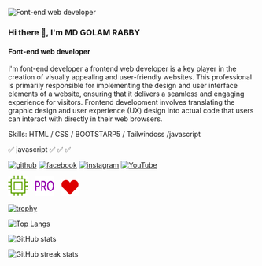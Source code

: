 ![Font-end web developer](https://scontent.fdac20-1.fna.fbcdn.net/v/t39.30808-6/414150255_903623037933744_8316272855504999395_n.png?stp=dst-png_s960x960&_nc_cat=100&ccb=1-7&_nc_sid=783fdb&_nc_ohc=5ASB7Pmp444AX_KYuGK&_nc_ht=scontent.fdac20-1.fna&oh=00_AfCrhdi14Ctu-RKKEKyOgyxrgVfgXb_FL07Rd6NawOV-HA&oe=6591A404)

### Hi there 👋, I'm MD GOLAM RABBY
#### Font-end web developer

I'm font-end developer a frontend web developer is a key player in the creation of visually appealing and user-friendly websites. This professional is primarily responsible for implementing the design and user interface elements of a website, ensuring that it delivers a seamless and engaging experience for visitors. Frontend development involves translating the graphic design and user experience (UX) design into actual code that users can interact with directly in their web browsers.

Skills: HTML / CSS / BOOTSTARP5 / Tailwindcss /javascript

✅ javascript 
✅
✅
✅


[<img src='https://cdn.jsdelivr.net/npm/simple-icons@3.0.1/icons/github.svg' alt='github' height='40'>](https://github.com/mdgolamrabby2)  [<img src='https://cdn.jsdelivr.net/npm/simple-icons@3.0.1/icons/facebook.svg' alt='facebook' height='40'>](https://www.facebook.com/profile.php?id=100048581693279)  [<img src='https://cdn.jsdelivr.net/npm/simple-icons@3.0.1/icons/instagram.svg' alt='instagram' height='40'>](https://www.instagram.com/golam_rabby56/)  [<img src='https://cdn.jsdelivr.net/npm/simple-icons@3.0.1/icons/youtube.svg' alt='YouTube' height='40'>](https://www.youtube.com/channel/https://www.youtube.com/@CodingForYou12)  

<a href='https://docs.github.com/en/developers'><img src='https://raw.githubusercontent.com/acervenky/animated-github-badges/master/assets/devbadge.gif' width='40' height='40'></a> <a href='https://github.com/pricing'><img src='https://raw.githubusercontent.com/acervenky/animated-github-badges/master/assets/pro.gif' width='40' height='40'></a> <a href='https://docs.github.com/en/github/supporting-the-open-source-community-with-github-sponsors'><img src='https://raw.githubusercontent.com/acervenky/animated-github-badges/master/assets/sponsorbadge.gif' width='35' height='35'></a> 

[![trophy](https://github-profile-trophy.vercel.app/?username=mdgolamrabby2)](https://github.com/ryo-ma/github-profile-trophy)

[![Top Langs](https://github-readme-stats.vercel.app/api/top-langs/?username=mdgolamrabby2)](https://github.com/anuraghazra/github-readme-stats)

![GitHub stats](https://github-readme-stats.vercel.app/api?username=mdgolamrabby2&show_icons=true)  

![GitHub streak stats](https://streak-stats.demolab.com/?user=mdgolamrabby2)  

